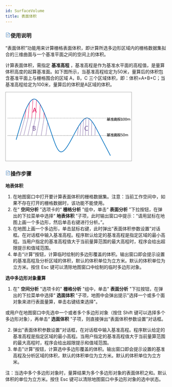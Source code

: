 ```yaml
---
id: SurfaceVolume
title: 表面体积
---
```

### ![](../../../img/read.gif)使用说明

“表面体积”功能用来计算栅格表面体积，即计算所选多边形区域内的栅格数据集拟合的三维曲面与一个基准平面之间的空间上的体积。

计算表面体积，需指定 **基准高程**
，基准高程是作为基准水平面的高程值，是量算体积高度的起算基准面。如下图所示，当基准高程给定为50米，量算后的体积包含基准平面上与栅格围合的区域 A，B，C
三个区域体积，即：体积=A+B+C；当基准高程给定为100米，量算后的体积是A区域的体积。

![](img/HeightDatum.png)  

### ![](../../../img/read.gif)操作步骤

**地表体积**

1. 在地图窗口中打开要计算表面体积的栅格数据集。注意：当前工作空间中，如果不存在打开的栅格数据时，该功能不能使用。
2. 在“ **空间分析** ”选项卡的“ **栅格分析** ”组中，单击“ **表面分析** ”下拉按钮，在弹出的下拉菜单中选择“ **地表体积** ”子项，此时输出窗口中提示：“请用鼠标在地图上画一个多边形，然后单击右键进行分析。”。
3. 在地图上画一个多边形，单击鼠标右键，此时弹出“表面体积参数设置”对话框。在对话框中输入基准高程。程序默认给定的基准高程是指定区域的最小高程。当用户指定的基准高程值大于当前量算范围的最大高程时，程序会给出超限提示和值域范围。
4. 单击“计算”按钮，计算临时绘制的多边形覆盖的体积。输出窗口即会提示设置的基准高程及分析区域的体积，默认的体积单位为立方米。默认的体积单位为立方米。按住 Esc 键可以清除地图窗口中绘制的临时多边形对象。

**选中多边形对象量算**

1. 在" **空间分析** "选项卡的" **栅格分析** "组中，单击" **表面分析** "下拉按钮，在弹出的下拉菜单中选择“ **选面体积** ”子项，地图中会弹出提示"选择一个或多个面对象来进行表面量算，单击右键结束选择"。 

或用户在地图窗口中先选中一个或者多个多边形对象（按住 Shift 键可以选择多个多边形对象），再单击“ **选面体积**
”子项，则直接弹出“表面体积参数设置”对话框。

2. 弹出"表面体积参数设置"对话框，在对话框中输入基准高程。程序默认给定的基准高程是指定区域的最小高程。当用户指定的基准高程值大于当前量算范围的最大高程时，程序会给出超限提示和值域范围。
3. 单击"计算"按钮，计算选中多边形覆盖的体积。输出窗口即会提示设置的基准高程及分析区域的体积，默认的体积单位为立方米。默认的体积单位为立方米。

注：当选中多个多边形对象时，量算结果为多个多边形对象的表面体积之和。默认体积的单位为立方米。按住 Esc 键可以清除地图窗口中多边形对象的选中状态。


